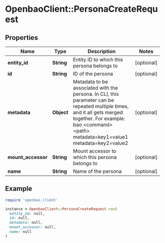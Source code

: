 # OpenbaoClient::PersonaCreateRequest

## Properties

| Name | Type | Description | Notes |
| ---- | ---- | ----------- | ----- |
| **entity_id** | **String** | Entity ID to which this persona belongs to | [optional] |
| **id** | **String** | ID of the persona | [optional] |
| **metadata** | **Object** | Metadata to be associated with the persona. In CLI, this parameter can be repeated multiple times, and it all gets merged together. For example: bao &lt;command&gt; &lt;path&gt; metadata&#x3D;key1&#x3D;value1 metadata&#x3D;key2&#x3D;value2 | [optional] |
| **mount_accessor** | **String** | Mount accessor to which this persona belongs to | [optional] |
| **name** | **String** | Name of the persona | [optional] |

## Example

```ruby
require 'openbao_client'

instance = OpenbaoClient::PersonaCreateRequest.new(
  entity_id: null,
  id: null,
  metadata: null,
  mount_accessor: null,
  name: null
)
```

